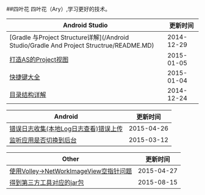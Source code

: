 ##四叶花
四叶花（Ary）,学习更好的技术。

Android Studio|更新时间
---|---
[Gradle 与Project Structure详解](/Android Studio/Gradle And Project Structrue/README.MD)|2014-12-29
[打造AS的Project视图](https://github.com/siyehua/Adnroid-Notes/tree/master/Android%20Studio/Make%20Project%20View)|2015-01-05
[快捷键大全](https://github.com/siyehua/Adnroid-Notes/tree/master/Android%20Studio/KeyMap)|2015-01-04
[目录结构详解](https://github.com/siyehua/Adnroid-Notes/tree/master/Android%20Studio/Directory%20Info)|2014-12-24


Android |更新时间
---|---
[错误日志收集(本地Log日志查看)错误上传](https://github.com/siyehua/Adnroid-Notes/tree/master/Android/ErrorHelper)|2015-04-26
[监听应用是否切换到后台](https://github.com/siyehua/Adnroid-Notes/tree/master/Android/AppIsBackground)|2015-03-12



Other|更新时间
---|---
[使用Volley→NetWorkImageView空指针问题](https://github.com/siyehua/Adnroid-Notes/tree/master/Othter/NetWrokImagView_Pointerr)|2015-04-27
[得到第三方工具对应的jar包](https://github.com/siyehua/Adnroid-Notes/tree/master/Othter/CompileToJar)|2015-08-15